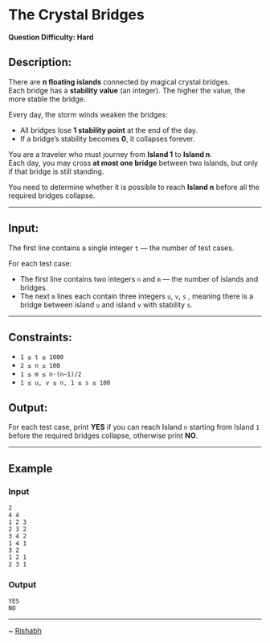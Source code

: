 # The Crystal Bridges  

**Question Difficulty: Hard**  

## Description:  

There are **n floating islands** connected by magical crystal bridges.  
Each bridge has a **stability value** (an integer). The higher the value, the more stable the bridge.  

Every day, the storm winds weaken the bridges:

- All bridges lose **1 stability point** at the end of the day.
- If a bridge’s stability becomes **0**, it collapses forever.  

You are a traveler who must journey from **Island 1** to **Island n**.  
Each day, you may cross **at most one bridge** between two islands, but only if that bridge is still standing.  

You need to determine whether it is possible to reach **Island n** before all the required bridges collapse.  

---

## Input:  

The first line contains a single integer `t`  — the number of test cases.  

For each test case:

- The first line contains two integers `n` and `m` — the number of islands and bridges.  
- The next `m` lines each contain three integers `u`, `v`, `s` , meaning there is a bridge between island `u` and island `v` with stability `s`.  

---

## Constraints: 
- `1 ≤ t ≤ 1000`
-  `2 ≤ n ≤ 100`
- `1 ≤ m ≤ n·(n−1)/2`
- `1 ≤ u, v ≤ n, 1 ≤ s ≤ 100`

## Output:  

For each test case, print **YES** if you can reach Island `n` starting from Island `1` before the required bridges collapse, otherwise print **NO**.  

---

## Example

### Input

```
2
4 4
1 2 3
2 3 2
3 4 2
1 4 1
3 2
1 2 1
2 3 1
```

### Output
```
YES  
NO
```

---
~ <a href=https://github.com/r1shu-R> Rishabh </a>
